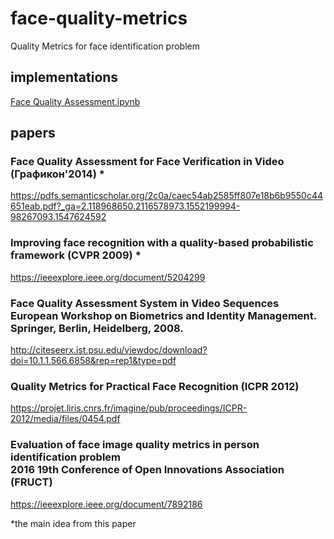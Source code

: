 # face-quality-metrics
Quality Metrics for face identification problem

## implementations
[Face Quality Assessment.ipynb](https://nbviewer.jupyter.org/github/alireza-akhavan/face-quality-metrics/blob/master/Face%20Quality%20Assessment.ipynb)


## papers

### Face Quality Assessment for Face Verification in Video (Графикон'2014) *
https://pdfs.semanticscholar.org/2c0a/caec54ab2585ff807e18b6b9550c44651eab.pdf?_ga=2.118968650.2116578973.1552199994-98267093.1547624592

### Improving face recognition with a quality-based probabilistic framework (CVPR 2009) *
https://ieeexplore.ieee.org/document/5204299

### Face Quality Assessment System in Video Sequences <br> European Workshop on Biometrics and Identity Management. Springer, Berlin, Heidelberg, 2008.
http://citeseerx.ist.psu.edu/viewdoc/download?doi=10.1.1.566.6858&rep=rep1&type=pdf

### Quality Metrics for Practical Face Recognition (ICPR 2012)
https://projet.liris.cnrs.fr/imagine/pub/proceedings/ICPR-2012/media/files/0454.pdf

### Evaluation of face image quality metrics in person identification problem<br> 2016 19th Conference of Open Innovations Association (FRUCT)
 https://ieeexplore.ieee.org/document/7892186
 
 
 *the main idea from this paper

